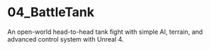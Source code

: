 # 04_BattleTank
An open-world head-to-head tank fight with simple AI, terrain, and advanced control system with Unreal 4.
